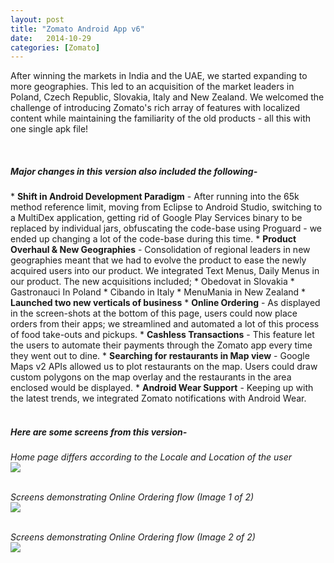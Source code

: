 ```yaml
---
layout: post
title: "Zomato Android App v6"
date:   2014-10-29
categories: [Zomato]
---
```


After winning the markets in India and the UAE, we started expanding to more geographies. This led to an acquisition of the market leaders in Poland, Czech Republic, Slovakia, Italy and New Zealand. We welcomed the challenge of introducing Zomato's rich array of features with localized content while maintaining the familiarity of the old products - all this with one single apk file!

<!--more-->


<br>
<h5> Major changes in this version also included the following- </h5>
* <b> Shift in Android Development Paradigm</b> - After running into the 65k method reference limit, moving from Eclipse to Android Studio, switching to a MultiDex application, getting rid of Google Play Services binary to be replaced by individual jars, obfuscating the code-base using Proguard - we ended up changing a lot of the code-base during this time.
* <b>Product Overhaul & New Geographies</b> - Consolidation of regional leaders in new geographies meant that we had to evolve the product to ease the newly acquired users into our product. We integrated Text Menus, Daily Menus in our product. The new acquisitions included;
	* Obedovat in Slovakia
	* Gastronauci In Poland
	* Cibando in Italy
	* MenuMania in New Zealand
* <b>Launched two new verticals of business</b>
	* <b>Online Ordering</b> - As displayed in the screen-shots at the bottom of this page, users could now place orders from their apps; we streamlined and automated a lot of this process of food take-outs and pickups.
	* <b>Cashless Transactions</b> - This feature let the users to automate their payments through the Zomato app every time they went out to dine.
* <b>Searching for restaurants in Map view</b> - Google Maps v2 APIs allowed us to plot restaurants on the map. Users could draw custom polygons on the map overlay and the restaurants in the area enclosed would be displayed.
* <b>Android Wear Support</b> - Keeping up with the latest trends, we integrated Zomato notifications with Android Wear.
<br>
<br>

<h5> Here are some screens from this version- </h5>


*Home page differs according to the Locale and Location of the user*<br>
<img src="{{site.url}}/img/sc_v6/home_locales.jpg"><!-- height="100" width="100">-->
<br>
<br>

*Screens demonstrating Online Ordering flow (Image 1 of 2)*<br>
<img src="{{site.url}}/img/sc_v6/order_flow_1.jpg"><!-- height="100" width="100">-->
<br>
<br>

*Screens demonstrating Online Ordering flow (Image 2 of 2)*<br>
<img src="{{site.url}}/img/sc_v6/order_flow_2.jpg"><!-- height="100" width="100">-->
